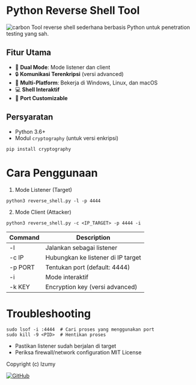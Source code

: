# Python Reverse Shell Tool
![carbon](https://github.com/user-attachments/assets/2ef5b2ae-005e-453e-a2f7-ab046fa65ec7)
Tool reverse shell sederhana berbasis Python untuk penetration testing yang sah.

## Fitur Utama

- 🚀 **Dual Mode**: Mode listener dan client
- 🔒 **Komunikasi Terenkripsi** (versi advanced)
- 📱 **Multi-Platform**: Bekerja di Windows, Linux, dan macOS
- 💻 **Shell Interaktif**
- 📡 **Port Customizable**

## Persyaratan

- Python 3.6+
- Modul `cryptography` (untuk versi enkripsi)
 ```console
 pip install cryptography
```

# Cara Penggunaan

1. Mode Listener (Target)
 ```console
 python3 reverse_shell.py -l -p 4444
```

2. Mode Client (Attacker)
 ```console
python3 reverse_shell.py -c <IP_TARGET> -p 4444 -i
```

| Command | Description |
| --- | --- |
| -l | Jalankan sebagai listener |
| -c IP | Hubungkan ke listener di IP target |
| -p PORT | Tentukan port (default: 4444) |
| -i | Mode interaktif |
| -k KEY | Encryption key (versi advanced) |

# Troubleshooting
```console
sudo lsof -i :4444  # Cari proses yang menggunakan port
sudo kill -9 <PID>  # Hentikan proses
```
* Pastikan listener sudah berjalan di target
* Periksa firewall/network configuration
MIT License

Copyright (c) Izumy

[![GitHub](https://img.shields.io/badge/GitHub-View_Project-blue?logo=github)](https://github.com/hidayat-tanjung/revershe/)


